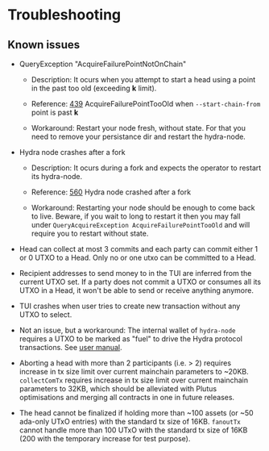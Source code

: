 # Troubleshooting

## Known issues

- QueryException "AcquireFailurePointNotOnChain"

    + Description: It ocurs when you attempt to start a head using a point in the past too old (exceeding **k** limit).

    + Reference: [439](https://github.com/input-output-hk/hydra/issues/439) AcquireFailurePointTooOld when `--start-chain-from` point is past **k**

    + Workaround: Restart your node fresh, without state. For that you need to remove your persistance dir and restart the hydra-node.

- Hydra node crashes after a fork

    + Description: It ocurs during a fork and expects the operator to restart its hydra-node.

    + Reference: [560](https://github.com/input-output-hk/hydra/issues/560) Hydra node crashed after a fork
    
    + Workaround: Restarting your node should be enough to come back to live. Beware, if you wait to long to restart it then you may fall under `QueryAcquireException AcquireFailurePointTooOld` and will require you to restart without state.

- Head can collect at most 3 commits and each party can commit either 1 or 0 UTXO to a Head. Only no or one utxo can be committed to a Head.

- Recipient addresses to send money to in the TUI are inferred from the current UTXO set. If a party does not commit a UTXO or consumes all its UTXO in a Head, it won't be able to send or receive anything anymore.

- TUI crashes when user tries to create new transaction without any UTXO to select.

- Not an issue, but a workaround: The internal wallet of `hydra-node` requires a UTXO to be marked as "fuel" to drive the Hydra protocol transactions. See [user manual](https://hydra.family/head-protocol/docs/getting-started/demo/with-docker/#seeding-the-network).

- Aborting a head with more than 2 participants (i.e. > 2) requires increase in tx size limit over current mainchain parameters to ~20KB. `collectComTx` requires increase in tx size limit over current mainchain parameters to 32KB, which should be alleviated with Plutus optimisations and merging all contracts in one in future releases.

- The head cannot be finalized if holding more than ~100 assets (or ~50 ada-only UTxO entries) with the standard tx size of 16KB. `fanoutTx` cannot handle more than 100 UTxO with the standard tx size of 16KB (200 with the temporary increase for test purpose). 
